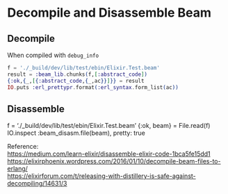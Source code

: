 # Decompile and Disassemble Beam

## Decompile

When compiled with `debug_info`

```elixir
f = './_build/dev/lib/test/ebin/Elixir.Test.beam'
result = :beam_lib.chunks(f,[:abstract_code])
{:ok,{_,[{:abstract_code,{_,ac}}]}} = result
IO.puts :erl_prettypr.format(:erl_syntax.form_list(ac))
```

## Disassemble

f = ‘./_build/dev/lib/test/ebin/Elixir.Test.beam’
{:ok, beam} = File.read(f)
IO.inspect :beam_disasm.file(beam), pretty: true

Reference:  
https://medium.com/learn-elixir/disassemble-elixir-code-1bca5fe15dd1  
https://elixirphoenix.wordpress.com/2016/01/10/decompile-beam-files-to-erlang/  
https://elixirforum.com/t/releasing-with-distillery-is-safe-against-decompiling/14631/3

